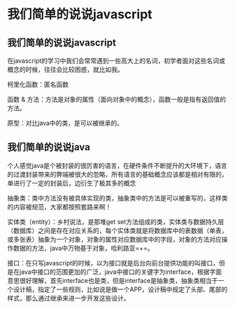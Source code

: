 # 我们简单的说说javascript

## 我们简单的说说javascript

在javascript的学习中我们会常常遇到一些高大上的名词，初学者面对这些名词或概念的时候，往往会比较困惑，就比如我。

柯里化函数：匿名函数

函数 & 方法：方法是对象的属性（面向对象中的概念），函数一般是指有返回值的方法。

原型：对比java中的类，是可以被继承的。

## 我们简单的说说java

个人感觉java是个被封装的很厉害的语言，在硬件条件不断提升的大环境下，语言的过渡封装带来的弊端被很大的忽略，所有语言的基础概念应该都是相对有限的，单进行了一定的封装后，边衍生了极其多的概念

抽象类：类中方法没有被具体实现的类，抽象类中的方法是可以被重写的，这样类的内容被规范，大家都按照套路来啊！

实体类（entity）：乡村说法，是那堆get set方法组成的类，实体类与数据持久层（数据库）之间是存在对应关系的，每个实体类就是将数据库中的表数据（单表，或多张表）抽象为一个对象，对象的属性对应数据库中的字段，对象的方法对应操作数据的方法，java中万物基于对象，哈利路亚=+=。

接口：在只写javascript的时候，以为接口就是后台向前台提供功能的叫接口，但是在java中接口的范围更加的广泛，java中接口的关键字为interface，根据字面意思很好理解，首先interface也是类，但是interface是抽象类，抽象类相当于一个设计稿，指定了一些规则，比如说是做一个APP，设计稿中规定了头部、尾部的样式，那么通过继承来进一步开发这些设计。

